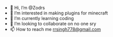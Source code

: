 - 👋 Hi, I’m @Zodrs
- 👀 I’m interested in making plugins for minecraft
- 🌱 I’m currently learning coding
- 💞️ I’m looking to collaborate on no one sry
- 📫 How to reach me rrsingh778@gmail.com

<!---
Zodrs/Zodrs is a ✨ special ✨ repository because its `README.md` (this file) appears on your GitHub profile.
You can click the Preview link to take a look at your changes.
--->
